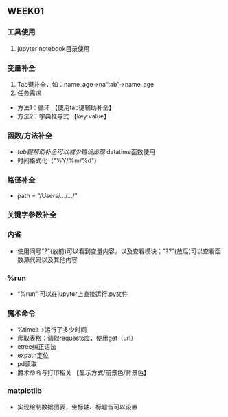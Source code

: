 ## WEEK01
### 工具使用
1. jupyter notebook目录使用
### 变量补全
1. Tab键补全，如：name_age→na“tab”→name_age
2. 任务需求
  * 方法1：循环  【使用tab键辅助补全】
  * 方法2：字典推导式  【key:value】
### 函数/方法补全
* *tab键帮助补全可以减少错误出现*  datatime函数使用
* 时间格式化（"%Y/%m/%d"）
### 路径补全
* path = “/Users/.../.../”
### 关键字参数补全
### 内省
* 使用问号"?"(放前)可以看到变量内容，以及查看模块；"??"(放后)可以查看函数源代码以及其他内容
### %run
* “%run” 可以在jupyter上直接运行.py文件
### 魔术命令
* %timeit→运行了多少时间
* 爬取表格：调取requests库，使用get（url）  
* etree纠正语法
* expath定位
* pd读取
* 魔术命令与打印相关 【显示方式/前景色/背景色】
### matplotlib
* 实现绘制数据图表，坐标轴、标题皆可以设置




